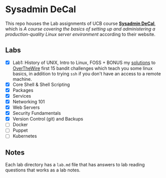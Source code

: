 # Sysadmin DeCal

This repo houses the Lab assignments of UCB course **[Sysadmin DeCal](https://decal.ocf.berkeley.edu/)**, which is *A course covering the basics of setting up and administering a production-quality Linux server environment* according to their website.

## Labs

- [x] Lab1: History of UNIX, Intro to Linux, FOSS + BONUS my [solutions](https://github.com/HsHs-dev/SysadminDeCal/blob/main/Lab1/OverTheWire-Wargames-LinuxBasics.md) to [OverTheWire](https://overthewire.org/wargames/bandit/) first 15 bandit challenges which teach you some linux basics, in addition to trying `ssh` if you don't have an access to a remote machine.
- [x] Core Shell & Shell Scripting
- [x] Packages
- [x] Services
- [x] Networking 101
- [x] Web Servers
- [x] Security Fundamentals
- [x] Version Control (git) and Backups
- [ ] Docker
- [ ] Puppet
- [ ] Kubernetes

## Notes

Each lab directory has a `lab.md` file that has answers to lab reading questions that works as a lab notes.